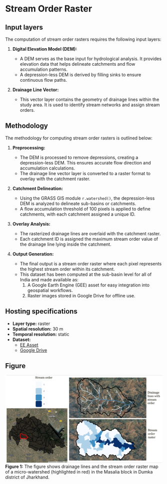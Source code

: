# Stream Order Raster

## Input layers
The computation of stream order rasters requires the following input layers:

1. **Digital Elevation Model (DEM):**  
   - A DEM serves as the base input for hydrological analysis. It provides elevation data that helps delineate catchments and flow accumulation patterns.  
   - A depression-less DEM is derived by filling sinks to ensure continuous flow paths.  

2. **Drainage Line Vector:**  
   - This vector layer contains the geometry of drainage lines within the study area. It is used to identify stream networks and assign stream orders.  

## Methodology
The methodology for computing stream order rasters is outlined below:

1. **Preprocessing:**  
   - The DEM is processed to remove depressions, creating a depression-less DEM. This ensures accurate flow direction and accumulation calculations.  
   - The drainage line vector layer is converted to a raster format to overlay with the catchment raster.  

2. **Catchment Delineation:**  
   - Using the GRASS GIS module `r.watershed()`, the depression-less DEM is analyzed to delineate sub-basins or catchments.  
   - A flow accumulation threshold of 100 pixels is applied to define catchments, with each catchment assigned a unique ID.  

3. **Overlay Analysis:**  
   - The rasterized drainage lines are overlaid with the catchment raster.  
   - Each catchment ID is assigned the maximum stream order value of the drainage line lying inside the catchment.  

4. **Output Generation:**  
   - The final output is a stream order raster where each pixel represents the highest stream order within its catchment.  
   - This dataset has been computed at the sub-basin level for all of India and made available as:  
     1. A Google Earth Engine (GEE) asset for easy integration into geospatial workflows.  
     2. Raster images stored in Google Drive for offline use.  

## Hosting specifications
- **Layer type:** raster  
- **Spatial resolution:** 30 m  
- **Temporal resolution:** static  
- **Dataset:**  
  - [EE Asset](https://code.earthengine.google.com/?asset=projects/ee-ankit-mcs/assets/stream-raster/Stream_Order_Raster_India)  
  - [Google Drive](https://drive.google.com/file/d/11O3JFBWHP-uOr97J_zNPzL2Fd4AsvdDl/view?usp=sharing)  

## Figure
![Stream Order Raster](Sample_Output/stream_order_raster.png)
**Figure 1:** The figure shows drainage lines and the stream order raster map of a micro-watershed (highlighted in red) in the Masalia block in Dumka district of Jharkhand.  

